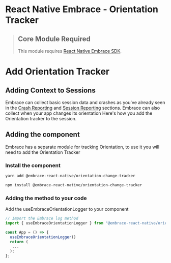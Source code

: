 # React Native Embrace - Orientation Tracker

> ## Core Module Required
>
> This module requires [React Native Embrace SDK](https://www.npmjs.com/package/@embrace-react-native/core).

# Add Orientation Tracker

## Adding Context to Sessions

Embrace can collect basic session data and crashes as you've already seen in the [Crash Reporting](https://embrace.io/docs/react-native/integration/crash-reporting) and [Session Reporting](https://embrace.io/docs/react-native/integration/session-reporting) sections.
Embrace can also collect when your app changes its orientation
Here's how you add the Orientation tracker to the session.

## Adding the component

Embrace has a separate module for tracking Orientation, to use it you will need to add the Orientation Tracker

### Install the component

```sh
yarn add @embrace-react-native/orientation-change-tracker
```

```sh
npm install @embrace-react-native/orientation-change-tracker
```

### Adding the method to your code

Add the useEmbraceOrientationLogger to your component

```javascript
// Import the Embrace log method
import { useEmbraceOrientationLogger } from "@embrace-react-native/orientation-change-tracker";

const App = () => {
  useEmbraceOrientationLogger()
  return (
   ...
  );
};
```
